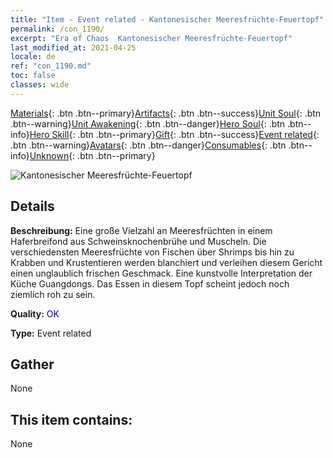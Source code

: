 ```yaml
---
title: "Item - Event related - Kantonesischer Meeresfrüchte-Feuertopf"
permalink: /con_1190/
excerpt: "Era of Chaos  Kantonesischer Meeresfrüchte-Feuertopf"
last_modified_at: 2021-04-25
locale: de
ref: "con_1190.md"
toc: false
classes: wide
---
```

 [Materials](/ItemsDE/){: .btn .btn--primary}[Artifacts](/ItemsDE/Artifacts/){: .btn .btn--success}[Unit Soul](/ItemsDE/UnitSoul/){: .btn .btn--warning}[Unit Awakening](/ItemsDE/UnitAwakening/){: .btn .btn--danger}[Hero Soul](/ItemsDE/HeroSoul/){: .btn .btn--info}[Hero Skill](/ItemsDE/HeroSkill/){: .btn .btn--primary}[Gift](/ItemsDE/Gift/){: .btn .btn--success}[Event related](/ItemsDE/Events/){: .btn .btn--warning}[Avatars](/ItemsDE/Avatars/){: .btn .btn--danger}[Consumables](/ItemsDE/Consumables/){: .btn .btn--info}[Unknown](/ItemsDE/Unknown/){: .btn .btn--primary}

 ![Kantonesischer Meeresfrüchte-Feuertopf](/images/t/i_81512331.png)

## Details
 **Beschreibung:** Eine große Vielzahl an Meeresfrüchten in einem Haferbreifond aus Schweinsknochenbrühe und Muscheln. Die verschiedensten Meeresfrüchte von Fischen über Shrimps bis hin zu Krabben und Krustentieren werden blanchiert und verleihen diesem Gericht einen unglaublich frischen Geschmack. Eine kunstvolle Interpretation der Küche Guangdongs. Das Essen in diesem Topf scheint jedoch noch ziemlich roh zu sein.

 **Quality:** <span style="color: #0000CD">OK</span>

 **Type:** Event related

## Gather

  None

## This item contains:

  None

